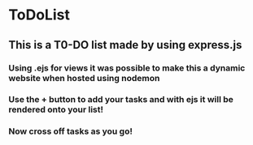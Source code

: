 # ToDoList

## This is a T0-DO list made by using express.js
### Using .ejs for views it was possible to make this a dynamic website when hosted using nodemon
### Use the + button to add your tasks and with ejs it will be rendered onto your list!
### Now cross off tasks as you go!
